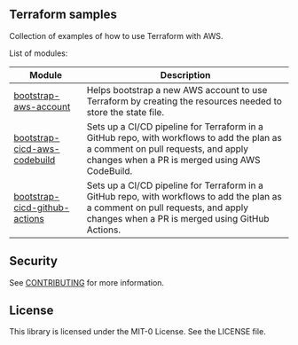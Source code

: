 ## Terraform samples

Collection of examples of how to use Terraform with AWS.

List of modules:

| Module | Description|
|-|-|
|[bootstrap-aws-account](./modules/bootstrap-aws-account/)|Helps bootstrap a new AWS account to use Terraform by creating the resources needed to store the state file.|
|[bootstrap-cicd-aws-codebuild](./modules/bootstrap-cicd-aws-codebuild/)|Sets up a CI/CD pipeline for Terraform in a GitHub repo, with workflows to add the plan as a comment on pull requests, and apply changes when a PR is merged using AWS CodeBuild.|
|[bootstrap-cicd-github-actions](./modules/bootstrap-cicd-github-actions/)|Sets up a CI/CD pipeline for Terraform in a GitHub repo, with workflows to add the plan as a comment on pull requests, and apply changes when a PR is merged using GitHub Actions.|

## Security

See [CONTRIBUTING](CONTRIBUTING.md#security-issue-notifications) for more information.

## License

This library is licensed under the MIT-0 License. See the LICENSE file.
